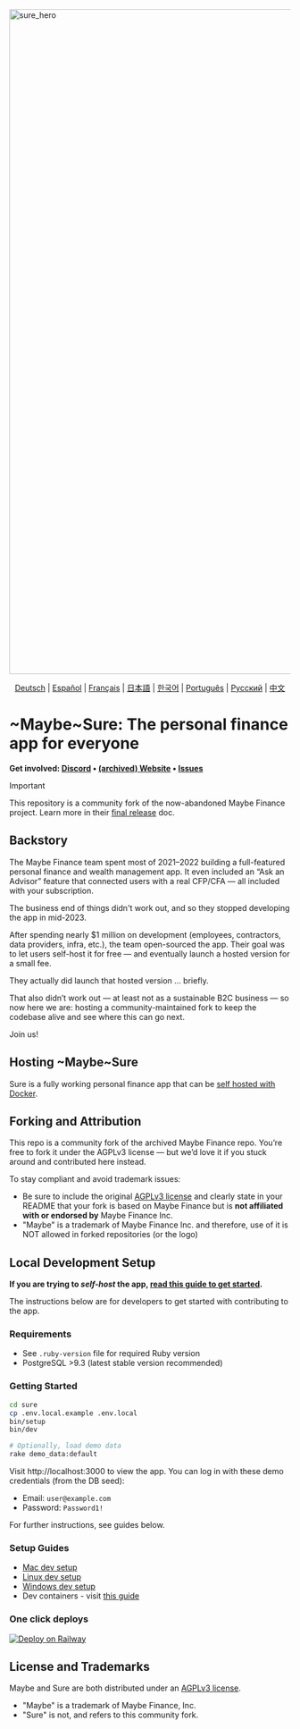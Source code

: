 
<img width="1190" alt="sure_hero" src="https://github.com/user-attachments/assets/959f6e9f-2d8a-4f8c-893e-cd3e6eeb4ff2" />

<p align="center">
  <!-- Keep these links. Translations will automatically update with the README. -->
  <a href="https://readme-i18n.com/de/we-promise/sure">Deutsch</a> | 
  <a href="https://readme-i18n.com/es/we-promise/sure">Español</a> | 
  <a href="https://readme-i18n.com/fr/we-promise/sure">Français</a> | 
  <a href="https://readme-i18n.com/ja/we-promise/sure">日本語</a> | 
  <a href="https://readme-i18n.com/ko/we-promise/sure">한국어</a> | 
  <a href="https://readme-i18n.com/pt/we-promise/sure">Português</a> | 
  <a href="https://readme-i18n.com/ru/we-promise/sure">Русский</a> | 
  <a href="https://readme-i18n.com/zh/we-promise/sure">中文</a>
</p>

# ~Maybe~Sure: The personal finance app for everyone

<b>Get
involved: [Discord](https://discord.gg/36ZGBsxYEK) • [(archived) Website](https://web.archive.org/web/20250715182050/https://maybefinance.com/) • [Issues](https://github.com/we-promise/sure/issues)</b>

> [!IMPORTANT]
> This repository is a community fork of the now-abandoned Maybe Finance project. 
> Learn more in their [final release](https://github.com/maybe-finance/maybe/releases/tag/v0.6.0) doc.

## Backstory

The Maybe Finance team spent most of 2021–2022 building a full-featured personal finance and wealth management app. It even included an “Ask an Advisor” feature that connected users with a real CFP/CFA — all included with your subscription.

The business end of things didn't work out, and so they stopped developing the app in mid-2023.

After spending nearly $1 million on development (employees, contractors, data providers, infra, etc.), the team open-sourced the app. Their goal was to let users self-host it for free — and eventually launch a hosted version for a small fee.

They actually did launch that hosted version … briefly.

That also didn’t work out — at least not as a sustainable B2C business — so now here we are: hosting a community-maintained fork to keep the codebase alive and see where this can go next.

Join us!

## Hosting ~Maybe~Sure

Sure is a fully working personal finance app that can be [self hosted with Docker](docs/hosting/docker.md).

## Forking and Attribution

This repo is a community fork of the archived Maybe Finance repo.
You’re free to fork it under the AGPLv3 license — but we’d love it if you stuck around and contributed here instead.

To stay compliant and avoid trademark issues:

- Be sure to include the original [AGPLv3 license](https://github.com/maybe-finance/maybe/blob/main/LICENSE) and clearly state in your README that your fork is based on Maybe Finance but is **not affiliated with or endorsed by** Maybe Finance Inc.
- "Maybe" is a trademark of Maybe Finance Inc. and therefore, use of it is NOT allowed in forked repositories (or the logo)

## Local Development Setup

**If you are trying to _self-host_ the app, [read this guide to get started](docs/hosting/docker.md).**

The instructions below are for developers to get started with contributing to the app.

### Requirements

- See `.ruby-version` file for required Ruby version
- PostgreSQL >9.3 (latest stable version recommended)

### Getting Started
```sh
cd sure
cp .env.local.example .env.local
bin/setup
bin/dev

# Optionally, load demo data
rake demo_data:default
```

Visit http://localhost:3000 to view the app. You can log in with these demo credentials (from the DB seed):

- Email: `user@example.com`
- Password: `Password1!`

For further instructions, see guides below.

### Setup Guides

- [Mac dev setup](https://github.com/we-promise/sure/wiki/Mac-Dev-Setup-Guide)
- [Linux dev setup](https://github.com/we-promise/sure/wiki/Linux-Dev-Setup-Guide)
- [Windows dev setup](https://github.com/we-promise/sure/wiki/Windows-Dev-Setup-Guide)
- Dev containers - visit [this guide](https://code.visualstudio.com/docs/devcontainers/containers)

### One click deploys

[![Deploy on Railway](https://railway.com/button.svg)](https://railway.com/deploy/sure?referralCode=bE8vHp&utm_medium=integration&utm_source=template&utm_campaign=generic)

## License and Trademarks

Maybe and Sure are both distributed under
an [AGPLv3 license](https://github.com/we-promise/sure/blob/main/LICENSE).
- "Maybe" is a trademark of Maybe Finance, Inc.
- "Sure" is not, and refers to this community fork.
